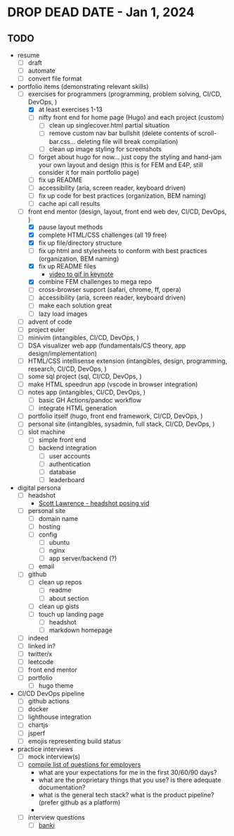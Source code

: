 # DROP DEAD DATE - Jan 1, 2024

## TODO

- resume
  - [ ] draft
  - [ ] automate
  - [ ] convert file format
- portfolio items (demonstrating relevant skills)
  - [ ] exercises for programmers (programming, problem solving, CI/CD, DevOps, )
    - [x] at least exercises 1-13
    - [ ] nifty front end for home page (Hugo) and each project (custom)
      - [ ] clean up singlecover.html partial situation
      - [ ] remove custom nav bar bullshit (delete contents of scroll-bar.css... deleting file will break compilation)
      - [ ] clean up image styling for screenshots
    - [ ] forget about hugo for now... just copy the styling and hand-jam your own layout and design (this is for FEM and E4P, still consider it for main portfolio page)
    - [ ] fix up README
    - [ ] accessibility (aria, screen reader, keyboard driven)
    - [ ] fix up code for best practices (organization, BEM naming)
    - [ ] cache api call results
  - [ ] front end mentor (design, layout, front end web dev, CI/CD, DevOps, )
    - [x] pause layout methods
    - [x] complete HTML/CSS challenges (all 19 free)
    - [x] fix up file/directory structure
    - [ ] fix up html and stylesheets to conform with best practices (organization, BEM naming)
    - [x] fix up README files
      - [video to gif in keynote](https://www.youtube.com/watch?v=g6tewLz1m2M)
    - [x] combine FEM challenges to mega repo
    - [ ] cross-browser support (safari, chrome, ff, opera)
    - [ ] accessibility (aria, screen reader, keyboard driven)
    - [ ] make each solution great
    - [ ] lazy load images
  - [ ] advent of code
  - [ ] project euler
  - [ ] minivim (intangibles, CI/CD, DevOps, )
  - [ ] DSA visualizer web app (fundamentals/CS theory, app design/implementation)
  - [ ] HTML/CSS intellisense extension (intangibles, design, programming, research, CI/CD, DevOps, )
  - [ ] some sql project (sql, CI/CD, DevOps, )
  - [ ] make HTML speedrun app (vscode in browser integration)
  - [ ] notes app (intangibles, CI/CD, DevOps, )
    - [ ] basic GH Actions/pandoc workflow
    - [ ] integrate HTML generation
  - [ ] portfolio itself (hugo, front end framework, CI/CD, DevOps, )
  - [ ] personal site (intangibles, sysadmin, full stack, CI/CD, DevOps, )
  - [ ] slot machine
    - [ ] simple front end
    - [ ] backend integration
      - [ ] user accounts
      - [ ] authentication
      - [ ] database
      - [ ] leaderboard
- digital persona
  - [ ] headshot
    - [Scott Lawrence - headshot posing vid](https://www.youtube.com/watch?v=dXfDfr1x2oY)
  - [ ] personal site
    - [ ] domain name
    - [ ] hosting
    - [ ] config
      - [ ] ubuntu
      - [ ] nginx
      - [ ] app server/backend (?)
    - [ ] email
  - [ ] github
    - [ ] clean up repos
      - [ ] readme
      - [ ] about section
    - [ ] clean up gists
    - [ ] touch up landing page
      - [ ] headshot
      - [ ] markdown homepage
  - [ ] indeed
  - [ ] linked in?
  - [ ] twitter/x
  - [ ] leetcode
  - [ ] front end mentor
  - [ ] portfolio
    - [ ] hugo theme
- CI/CD DevOps pipeline
  - [ ] github actions
  - [ ] docker
  - [ ] lighthouse integration
  - [ ] chartjs
  - [ ] jsperf
  - [ ] emojis representing build status
- practice interviews
  - [ ] mock interview(s)
  - [ ] [compile list of questions for employers](https://www.youtube.com/playlist?list=PLO4kDC0EWkeDnJ1xy_sTx8RSt8KVfrsEM)
    - what are your expectations for me in the first 30/60/90 days?
    - what are the proprietary things that you use? is there adequate documentation?
    - what is the general tech stack? what is the product pipeline? (prefer github as a platform)
    -
  - [ ] interview questions
    - [ ] [banki](https://github.com/curtisbarnard/BANKI)
